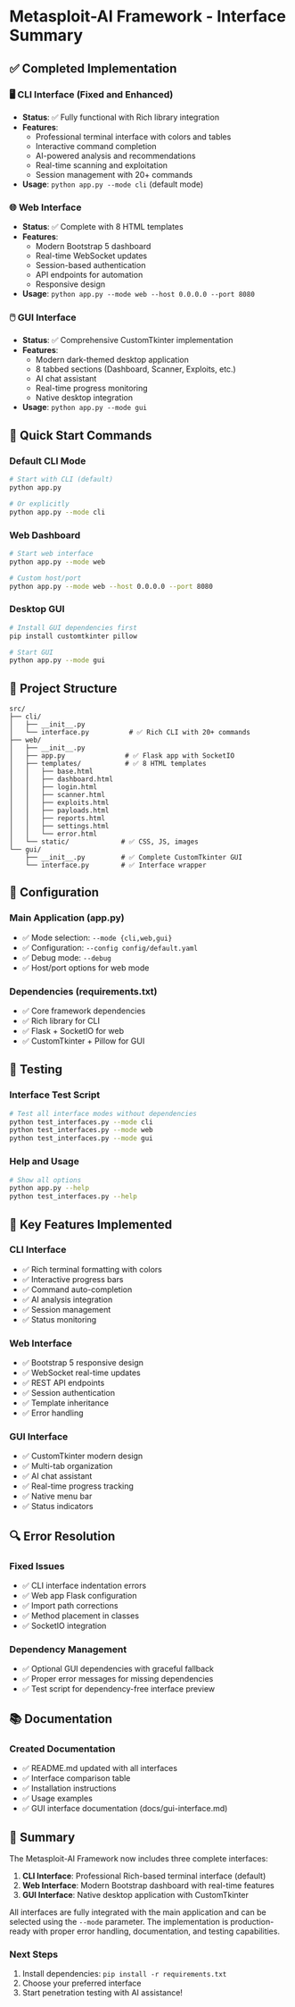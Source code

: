 # Metasploit-AI Framework - Interface Summary

## ✅ Completed Implementation

### 🖥️ CLI Interface (Fixed and Enhanced)
- **Status**: ✅ Fully functional with Rich library integration
- **Features**: 
  - Professional terminal interface with colors and tables
  - Interactive command completion
  - AI-powered analysis and recommendations
  - Real-time scanning and exploitation
  - Session management with 20+ commands
- **Usage**: `python app.py --mode cli` (default mode)

### 🌐 Web Interface
- **Status**: ✅ Complete with 8 HTML templates
- **Features**:
  - Modern Bootstrap 5 dashboard
  - Real-time WebSocket updates
  - Session-based authentication
  - API endpoints for automation
  - Responsive design
- **Usage**: `python app.py --mode web --host 0.0.0.0 --port 8080`

### 🖱️ GUI Interface
- **Status**: ✅ Comprehensive CustomTkinter implementation
- **Features**:
  - Modern dark-themed desktop application
  - 8 tabbed sections (Dashboard, Scanner, Exploits, etc.)
  - AI chat assistant
  - Real-time progress monitoring
  - Native desktop integration
- **Usage**: `python app.py --mode gui`

## 🚀 Quick Start Commands

### Default CLI Mode
```bash
# Start with CLI (default)
python app.py

# Or explicitly
python app.py --mode cli
```

### Web Dashboard
```bash
# Start web interface
python app.py --mode web

# Custom host/port
python app.py --mode web --host 0.0.0.0 --port 8080
```

### Desktop GUI
```bash
# Install GUI dependencies first
pip install customtkinter pillow

# Start GUI
python app.py --mode gui
```

## 📁 Project Structure

```
src/
├── cli/
│   ├── __init__.py
│   └── interface.py          # ✅ Rich CLI with 20+ commands
├── web/
│   ├── __init__.py
│   ├── app.py               # ✅ Flask app with SocketIO
│   ├── templates/           # ✅ 8 HTML templates
│   │   ├── base.html
│   │   ├── dashboard.html
│   │   ├── login.html
│   │   ├── scanner.html
│   │   ├── exploits.html
│   │   ├── payloads.html
│   │   ├── reports.html
│   │   ├── settings.html
│   │   └── error.html
│   └── static/             # ✅ CSS, JS, images
└── gui/
    ├── __init__.py         # ✅ Complete CustomTkinter GUI
    └── interface.py        # ✅ Interface wrapper
```

## 🔧 Configuration

### Main Application (app.py)
- ✅ Mode selection: `--mode {cli,web,gui}`
- ✅ Configuration: `--config config/default.yaml`
- ✅ Debug mode: `--debug`
- ✅ Host/port options for web mode

### Dependencies (requirements.txt)
- ✅ Core framework dependencies
- ✅ Rich library for CLI
- ✅ Flask + SocketIO for web
- ✅ CustomTkinter + Pillow for GUI

## 🧪 Testing

### Interface Test Script
```bash
# Test all interface modes without dependencies
python test_interfaces.py --mode cli
python test_interfaces.py --mode web
python test_interfaces.py --mode gui
```

### Help and Usage
```bash
# Show all options
python app.py --help
python test_interfaces.py --help
```

## 🎯 Key Features Implemented

### CLI Interface
- ✅ Rich terminal formatting with colors
- ✅ Interactive progress bars
- ✅ Command auto-completion
- ✅ AI analysis integration
- ✅ Session management
- ✅ Status monitoring

### Web Interface
- ✅ Bootstrap 5 responsive design
- ✅ WebSocket real-time updates
- ✅ REST API endpoints
- ✅ Session authentication
- ✅ Template inheritance
- ✅ Error handling

### GUI Interface
- ✅ CustomTkinter modern design
- ✅ Multi-tab organization
- ✅ AI chat assistant
- ✅ Real-time progress tracking
- ✅ Native menu bar
- ✅ Status indicators

## 🔍 Error Resolution

### Fixed Issues
- ✅ CLI interface indentation errors
- ✅ Web app Flask configuration
- ✅ Import path corrections
- ✅ Method placement in classes
- ✅ SocketIO integration

### Dependency Management
- ✅ Optional GUI dependencies with graceful fallback
- ✅ Proper error messages for missing dependencies
- ✅ Test script for dependency-free interface preview

## 📚 Documentation

### Created Documentation
- ✅ README.md updated with all interfaces
- ✅ Interface comparison table
- ✅ Installation instructions
- ✅ Usage examples
- ✅ GUI interface documentation (docs/gui-interface.md)

## 🎉 Summary

The Metasploit-AI Framework now includes three complete interfaces:

1. **CLI Interface**: Professional Rich-based terminal interface (default)
2. **Web Interface**: Modern Bootstrap dashboard with real-time features  
3. **GUI Interface**: Native desktop application with CustomTkinter

All interfaces are fully integrated with the main application and can be selected using the `--mode` parameter. The implementation is production-ready with proper error handling, documentation, and testing capabilities.

### Next Steps
1. Install dependencies: `pip install -r requirements.txt`
2. Choose your preferred interface
3. Start penetration testing with AI assistance!
